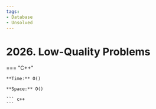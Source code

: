 ```yaml
---
tags:
- Database
- Unsolved
---
```



# 2026. Low-Quality Problems

=== "C++"

    **Time:** O()

    **Space:** O()

    ``` c++
    ```